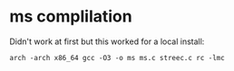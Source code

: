 # ms complilation
Didn't work at first but this worked for a local install:
```
arch -arch x86_64 gcc -O3 -o ms ms.c streec.c rc -lmc
```
